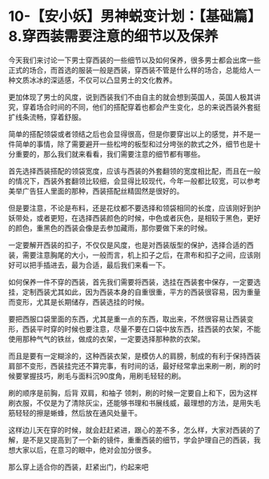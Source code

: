 # 10-【安小妖】男神蜕变计划：【基础篇】8.穿西装需要注意的细节以及保养

今天我们来讨论一下男士穿西装的一些细节以及如何保养，很多男士都会出席一些正式的场合，而首选的服装一般是西装，穿西装不管是什么样的场合，总能给人一种文质冰冰的深适感，不仅可以凸显男士的文化教养。

更加体现了男士的风度，说到西装我们不由自主的就会想到英国人，英国人极其讲究，穿着场合时间的不同，他们的搭配穿着也都会产生变化，总的来说西装外套挺扩线条流畅，穿着舒服。

简单的搭配领袋或者领结之后也会显得很高，但是你要穿出以上的感觉，并不是一件简单的事情，除了需要避开一些松垮的板型和过分垮张的款式之外，细节也是十分重要的，那么我们就来看看，我们需要注意的细节都有哪些。

首先选择西装搭配的领袋宽度，应该与西装的外套翻领的宽度相比配，而且在一般的情况下，西装外套翻领比较细，会显得比较现代，今年一般都比较宽，可以参考美举广告狂人里面的那种，西装搭配丝精固然是很好的。

但是要注意，不论是布料，还是花纹都不要选择和领袋相同的长度，应该刚好到护妖带处，或者更短，在选择西装颜色的时候，中色或者灰色，是相较于黑色，更好的颜色，重黑色的西装会像是去参加藏雨，那你要做下来的时候。

一定要解开西装的扣子，不仅仅是风度，也是对西装版型的保护，选择合适的西装，需要注意胸尾的大小，一般而言，机上扣子之后，在肃布和扣子之间，应该刚好可以把手插进去，最为合适，最后我们来看一下。

如何保养一件不穿的西装，首先我们需要将西装，选挂在西装套中保存，一定要选挂，定制西装尤其如此，因为西装本身的自重很重，平方的西装很容易，因为重量而变形，尤其是长期储存，西装选挂的时候。

要把西服口袋里面的东西，尤其是重一点的东西，取出来，不然很容易让西装变形，西装平时穿的时候也要注意，尽量不要在口袋中放东西，挂西装的衣架，不能使用那种气气的铁丝，做成的衣架，一定要选择那种款的衣架。

而且是要有一定糊涂的，这种西装衣架，是模仿人的肩膀，制成的有利于保持西装肩部不变形，西装挂完还不算完事，有时间的话，最好经常拿出来刷一刷，刷的时候要掌握技巧，刷毛与面料沉90度角，用刷毛轻轻的刷。

刷的顺序是前胸，后背 双肩，和袖子 领刺，刷的时候一定要自上和下，因为这样刷衣服，不仅是为了清除灰尘，还能够书理和书展线威，最理想的方法，是用失毛筋轻轻的擦是蜥蜂，然后放在通风处量干。

这样边儿天在穿的时候，就会赶赶紧进，跟心的差不多，怎么样，大家对西装的了解，是不是又提高到了一个新的镜件，重重西装的细节，学会护理自己的西装，我想大家以后，在意习的眼中，绝对会加分很多。

那么穿上适合你的西装，赶紧出门，约起来吧